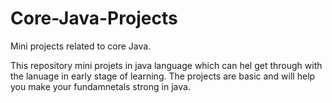 # Core-Java-Projects
Mini projects related to core Java.

This repository mini projets in java language which can hel get through with the lanuage in early stage of learning.
The projects are basic and will help you make your fundamnetals strong in java.
